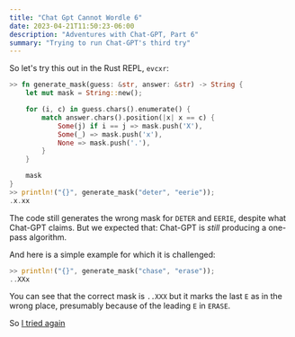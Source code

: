 ```yaml
---
title: "Chat Gpt Cannot Wordle 6"
date: 2023-04-21T11:50:23-06:00
description: "Adventures with Chat-GPT, Part 6"
summary: "Trying to run Chat-GPT's third try"
---
```

So let's try this out in the Rust REPL, `evcxr`:

```rust
>> fn generate_mask(guess: &str, answer: &str) -> String {
    let mut mask = String::new();

    for (i, c) in guess.chars().enumerate() {
        match answer.chars().position(|x| x == c) {
            Some(j) if i == j => mask.push('X'),
            Some(_) => mask.push('x'),
            None => mask.push('.'),
        }
    }

    mask
}
>> println!("{}", generate_mask("deter", "eerie"));
.x.xx
```

The code still generates the wrong mask for `DETER` and `EERIE`, despite what Chat-GPT claims. But we expected that: Chat-GPT is *still* producing a one-pass algorithm.

And here is a simple example for which it is challenged:

```rust
>> println!("{}", generate_mask("chase", "erase"));
..XXx
```

You can see that the correct mask is `..XXX` but it marks the last `E` as in the wrong place, presumably because of the leading `E` in `ERASE`.

So [I tried again](/chat-gpt-cannot-wordle/chat-gpt-cannot-wordle-7)

